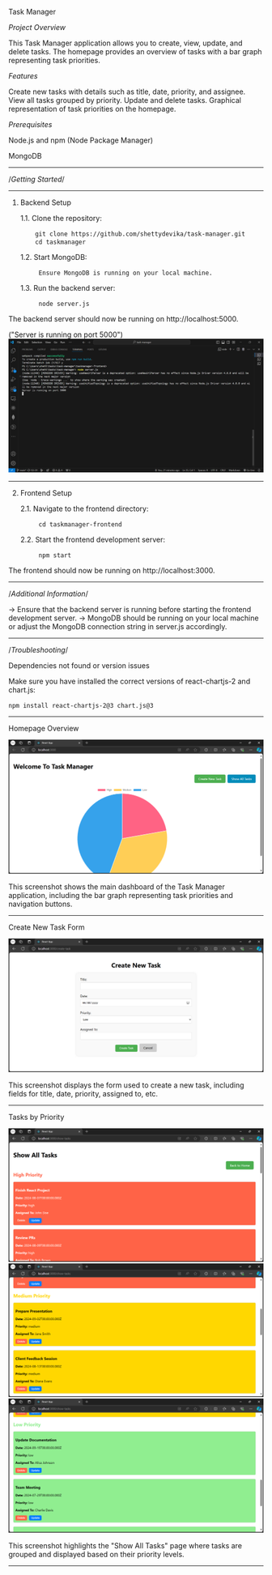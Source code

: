 Task Manager

*Project Overview*

This Task Manager application allows you to create, view, update, and delete tasks. The homepage provides an overview of tasks with a bar graph representing task priorities.


*Features*

Create new tasks with details such as title, date, priority, and assignee.
View all tasks grouped by priority.
Update and delete tasks.
Graphical representation of task priorities on the homepage.

*Prerequisites*

Node.js and npm (Node Package Manager)

MongoDB

----------------------------------------------------------------------------------

/*Getting Started*/

----------------------------------------------------------------------------------

1. Backend Setup

    1.1. Clone the repository:

           git clone https://github.com/shettydevika/task-manager.git
           cd taskmanager

    1.2. Start MongoDB:
   
            Ensure MongoDB is running on your local machine.
    
    1.3. Run the backend server:
            
            node server.js

The backend server should now be running on http://localhost:5000.

("Server is running on port 5000")
![Alt Text](backend.png)

----------------------------------------------------------------------------------

2. Frontend Setup

    2.1. Navigate to the frontend directory:
   
            cd taskmanager-frontend

    2.2. Start the frontend development server:
   
            npm start

The frontend should now be running on http://localhost:3000.

----------------------------------------------------------------------------------

/*Additional Information*/

-> Ensure that the backend server is running before starting the frontend development server.
-> MongoDB should be running on your local machine or adjust the MongoDB connection string in server.js accordingly.

----------------------------------------------------------------------------------

/*Troubleshooting*/

Dependencies not found or version issues

Make sure you have installed the correct versions of react-chartjs-2 and chart.js:

    npm install react-chartjs-2@3 chart.js@3

----------------------------------------------------------------------------------

Homepage Overview

![Alt Text](homepage.png)

This screenshot shows the main dashboard of the Task Manager application, including the bar graph representing task priorities and navigation buttons.

----------------------------------------------------------------------------------

Create New Task Form

![Alt Text](createnewtask.png)

This screenshot displays the form used to create a new task, including fields for title, date, priority, assigned to, etc.

----------------------------------------------------------------------------------
Tasks by Priority

![Alt Text](showtasks1.png)
![Alt Text](showtasks2.png)
![Alt Text](showtasks3.png)

This screenshot highlights the "Show All Tasks" page where tasks are grouped and displayed based on their priority levels.

----------------------------------------------------------------------------------
